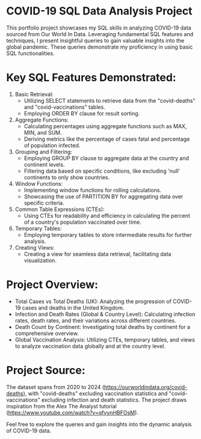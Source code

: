 # COVID-19 SQL Data Analysis Project
This portfolio project showcases my SQL skills in analyzing COVID-19 data sourced from Our World In Data. Leveraging fundamental SQL features and techniques, I present insightful queries to gain valuable insights into the global pandemic. These queries demonstrate my proficiency in using basic SQL functionalities.

# Key SQL Features Demonstrated:
1. Basic Retrieval:
	- Utilizing SELECT statements to retrieve data from the "covid-deaths" and "covid-vaccinations" tables.
	- Employing ORDER BY clause for result sorting.
2. Aggregate Functions:
	- Calculating percentages using aggregate functions such as MAX, MIN, and SUM.
	- Deriving metrics like the percentage of cases fatal and percentage of population infected.
3. Grouping and Filtering:
	- Employing GROUP BY clause to aggregate data at the country and continent levels.
	- Filtering data based on specific conditions, like excluding 'null' continents to only show countries.
4. Window Functions:
	- Implementing window functions for rolling calculations.
	- Showcasing the use of PARTITION BY for aggregating data over specific criteria.
5. Common Table Expressions (CTEs):
	- Using CTEs for readability and efficiency in calculating the percent of a country's population vaccinated over time.
6. Temporary Tables:
	- Employing temporary tables to store intermediate results for further analysis.
7. Creating Views:
	- Creating a view for seamless data retrieval, facilitating data visualization.

# Project Overview:
- Total Cases vs Total Deaths (UK): Analyzing the progression of COVID-19 cases and deaths in the United Kingdom.
- Infection and Death Rates (Global & Country Level): Calculating infection rates, death rates, and their variations across different countries.
- Death Count by Continent: Investigating total deaths by continent for a comprehensive overview.
- Global Vaccination Analysis: Utilizing CTEs, temporary tables, and views to analyze vaccination data globally and at the country level.

# Project Source:
The dataset spans from 2020 to 2024 (https://ourworldindata.org/covid-deaths), with "covid-deaths" excluding vaccination statistics and "covid-vaccinations" excluding infection and death statistics. The project draws inspiration from the Alex The Analyst tutorial (https://www.youtube.com/watch?v=qfyynHBFOsM).

Feel free to explore the queries and gain insights into the dynamic analysis of COVID-19 data.
